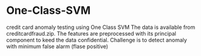 # One-Class-SVM
credit card anomaly testing using One Class SVM
The data is available from creditcardfraud.zip. The features are preprocessed with its principal component to keed the data confidential. 
Challenge is to detect anomaly with minimum false alarm (flase positive)
